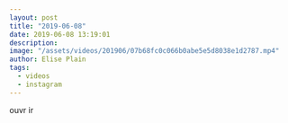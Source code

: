 ```yaml
---
layout: post
title: "2019-06-08"
date: 2019-06-08 13:19:01
description: 
image: "/assets/videos/201906/07b68fc0c066b0abe5e5d8038e1d2787.mp4"
author: Elise Plain
tags: 
  - videos
  - instagram
---
```


ouvr ir
<p></p>
